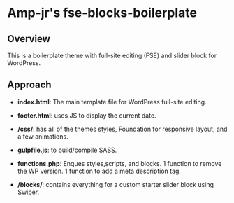 # Amp-jr's fse-blocks-boilerplate

## Overview

This is a boilerplate theme with full-site editing (FSE) and slider block for WordPress.

## Approach

- **index.html**: The main template file for WordPress full-site editing.

- **footer.html**: uses JS to display the current date.

- **/css/**: has all of the themes styles, Foundation for responsive layout, and a few animations.

- **gulpfile.js**: to build/compile SASS.

- **functions.php**: Enques styles,scripts, and blocks. 1 function to remove the WP version. 1 function to add a meta description tag.

- **/blocks/**: contains everything for a custom starter slider block using Swiper.
